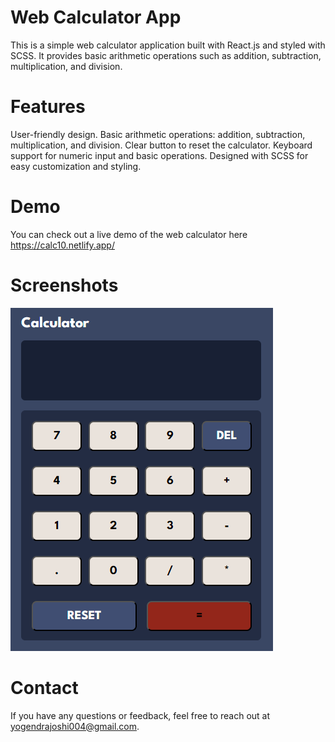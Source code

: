 # Web Calculator App

This is a simple web calculator application built with React.js and styled with SCSS. It provides basic arithmetic operations such as addition, subtraction, multiplication, and division.

# Features

User-friendly design.
Basic arithmetic operations: addition, subtraction, multiplication, and division.
Clear button to reset the calculator.
Keyboard support for numeric input and basic operations.
Designed with SCSS for easy customization and styling.

# Demo

You can check out a live demo of the web calculator here https://calc10.netlify.app/

# Screenshots

![Project Screenshot](/src/assets/ss.png)

# Contact

If you have any questions or feedback, feel free to reach out at yogendrajoshi004@gmail.com.
